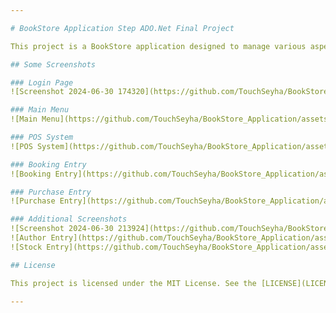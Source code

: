 ```yaml
---

# BookStore Application Step ADO.Net Final Project

This project is a BookStore application designed to manage various aspects of a bookstore including POS system, booking entry, purchase entry, stock management, and more.

## Some Screenshots

### Login Page
![Screenshot 2024-06-30 174320](https://github.com/TouchSeyha/BookStore_Application/assets/126103757/ac6fd678-2bef-4179-b58c-7931afe90298)

### Main Menu
![Main Menu](https://github.com/TouchSeyha/BookStore_Application/assets/126103757/fafd3f9b-b311-44b7-b6d7-8ed72a89638d)

### POS System
![POS System](https://github.com/TouchSeyha/BookStore_Application/assets/126103757/681a986f-38a4-43f3-b321-95bb59860ede)

### Booking Entry
![Booking Entry](https://github.com/TouchSeyha/BookStore_Application/assets/126103757/3b88f2a5-7e66-45c3-b299-e2428fe9749b)

### Purchase Entry
![Purchase Entry](https://github.com/TouchSeyha/BookStore_Application/assets/126103757/31a16b0b-73d6-444b-85b2-ca8d96bfbe41)

### Additional Screenshots
![Screenshot 2024-06-30 213924](https://github.com/TouchSeyha/BookStore_Application/assets/126103757/3318baaa-ac42-4906-b831-7354ec60fa22)
![Author Entry](https://github.com/TouchSeyha/BookStore_Application/assets/126103757/192fff9b-c100-4f28-8df6-6408071cd30c)
![Stock Entry](https://github.com/TouchSeyha/BookStore_Application/assets/126103757/ae24f7cb-3411-4589-901c-1f69f7089cd3)

## License

This project is licensed under the MIT License. See the [LICENSE](LICENSE) file for details.

---
```

